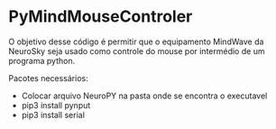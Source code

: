 # PyMindMouseControler
 O objetivo desse código é permitir que o equipamento MindWave da NeuroSky seja usado como controle do mouse 
 por intermédio de um programa python.

Pacotes necessários:
- Colocar arquivo NeuroPY na pasta onde se encontra o executavel
- pip3 install pynput
- pip3 install serial

